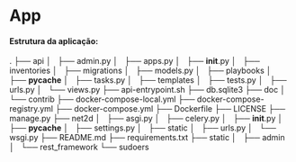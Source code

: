 # App

#### Estrutura da aplicação:
.
├── api
│   ├── admin.py
│   ├── apps.py
│   ├── __init__.py
│   ├── inventories
│   ├── migrations
│   ├── models.py
│   ├── playbooks
│   ├── __pycache__
│   ├── tasks.py
│   ├── templates
│   ├── tests.py
│   ├── urls.py
│   └── views.py
├── api-entrypoint.sh
├── db.sqlite3
├── doc
│   └── contrib
├── docker-compose-local.yml
├── docker-compose-registry.yml
├── docker-compose.yml
├── Dockerfile
├── LICENSE
├── manage.py
├── net2d
│   ├── asgi.py
│   ├── celery.py
│   ├── __init__.py
│   ├── __pycache__
│   ├── settings.py
│   ├── static
│   ├── urls.py
│   └── wsgi.py
├── README.md
├── requirements.txt
├── static
│   ├── admin
│   └── rest_framework
└── sudoers
